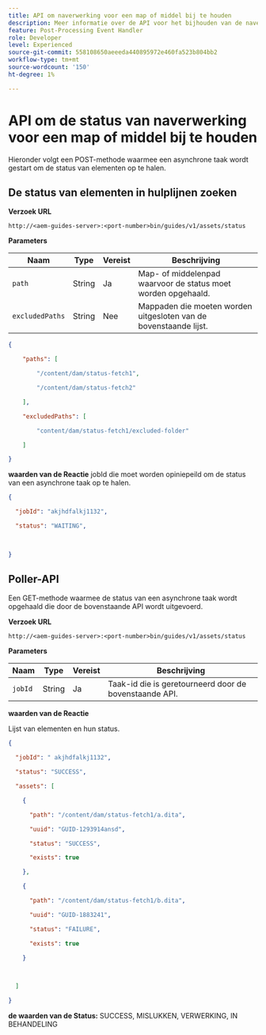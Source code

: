 ```yaml
---
title: API om naverwerking voor een map of middel bij te houden
description: Meer informatie over de API voor het bijhouden van de naverwerking voor een map of middel
feature: Post-Processing Event Handler
role: Developer
level: Experienced
source-git-commit: 558108650aeeeda440895972e460fa523b804bb2
workflow-type: tm+mt
source-wordcount: '150'
ht-degree: 1%

---
```


# API om de status van naverwerking voor een map of middel bij te houden

Hieronder volgt een POST-methode waarmee een asynchrone taak wordt gestart om de status van elementen op te halen.

## De status van elementen in hulplijnen zoeken

**Verzoek URL**

`http://<aem-guides-server>:<port-number>bin/guides/v1/assets/status `

**Parameters**

| Naam | Type | Vereist | Beschrijving |
|----|----|--------|-----------|
| `path` | String | Ja | Map- of middelenpad waarvoor de status moet worden opgehaald. |
| `excludedPaths` | String | Nee | Mappaden die moeten worden uitgesloten van de bovenstaande lijst. |

```JSON
{ 

    "paths": [ 

        "/content/dam/status-fetch1", 

        "/content/dam/status-fetch2" 

    ], 

    "excludedPaths": [ 

        "content/dam/status-fetch1/excluded-folder" 

    ] 

} 
```

**waarden van de Reactie**
jobId die moet worden opiniepeild om de status van een asynchrone taak op te halen.

```JSON
{ 

  "jobId": "akjhdfalkj1132", 

  "status": "WAITING", 

 

} 
```

## Poller-API

Een GET-methode waarmee de status van een asynchrone taak wordt opgehaald die door de bovenstaande API wordt uitgevoerd.

**Verzoek URL**

`http://<aem-guides-server>:<port-number>bin/guides/v1/assets/status`

**Parameters**

| Naam | Type | Vereist | Beschrijving |
|----|----|--------|-----------|
| `jobId` | String | Ja | Taak-id die is geretourneerd door de bovenstaande API. |

**waarden van de Reactie**

Lijst van elementen en hun status.

```JSON
{ 

  "jobId": " akjhdfalkj1132", 

  "status": "SUCCESS", 

  "assets": [ 

    { 

      "path": "/content/dam/status-fetch1/a.dita", 

      "uuid": "GUID-1293914ansd", 

      "status": "SUCCESS", 

      "exists": true 

    }, 

    { 

      "path": "/content/dam/status-fetch1/b.dita", 

      "uuid": "GUID-1883241", 

      "status": "FAILURE", 

      "exists": true 

    } 

 

  ] 

} 
```

**de waarden van de Status:** SUCCESS, MISLUKKEN, VERWERKING, IN BEHANDELING
